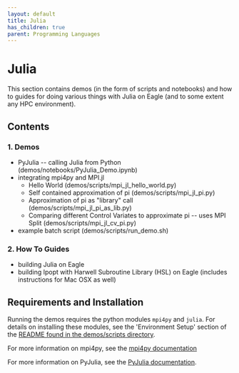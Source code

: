 ```yaml
---
layout: default
title: Julia
has_children: true
parent: Programming Languages
---
```


# Julia

This section contains demos (in the form of scripts and notebooks) and how to guides for doing various things with Julia on Eagle (and to some extent any HPC environment).

## Contents

### 1. Demos

  * PyJulia -- calling Julia from Python (demos/notebooks/PyJulia_Demo.ipynb)
  * integrating mpi4py and MPI.jl
    * Hello World (demos/scripts/mpi_jl_hello_world.py)
    * Self contained approximation of pi (demos/scripts/mpi_jl_pi.py)
    * Approximation of pi as "library" call (demos/scripts/mpi_jl_pi_as_lib.py)
    * Comparing different Control Variates to approximate pi -- uses MPI Split (demos/scripts/mpi_jl_cv_pi.py)
  * example batch script (demos/scripts/run_demo.sh)

### 2. How To Guides

  * building Julia on Eagle
  * building Ipopt with Harwell Subroutine Library (HSL) on Eagle (includes instructions for Mac OSX as well)

## Requirements and Installation

Running the demos requires the python modules `mpi4py` and `julia`. For details on installing these modules, see the 'Environment Setup' section of the [README found in the demos/scripts directory](demos/scripts/README.md).

For more information on mpi4py, see the [mpi4py documentation](https://mpi4py.readthedocs.io/en/stable/)

For more information on PyJulia, see the [PyJulia documentation](https://pyjulia.readthedocs.io/en/latest/installation.html).
